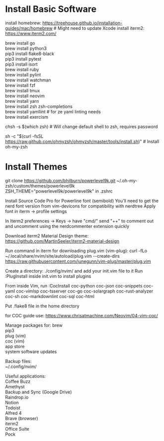 # Install Basic Software

install homebrew: https://treehouse.github.io/installation-guides/mac/homebrew # Might need to update Xcode
install iterm2: https://www.iterm2.com/

brew install go  
brew install python3  
pip3 install flake8-black  
pip3 install pytest  
pip3 install isort  
brew install ruby  
brew install pylint  
brew install watchman  
brew install fzf  
brew install tmux  
brew install neovim  
brew install yarn  
brew install zsh zsh-completions  
brew install yamllint # for ze yaml linting needs  
brew install exercism  

chsh -s \$(which zsh) # Will change default shell to zsh, requires password

sh -c "\$(curl -fsSL https://raw.github.com/ohmyzsh/ohmyzsh/master/tools/install.sh)" # Install oh-my-zsh

# Install Themes

git clone https://github.com/bhilburn/powerlevel9k.git ~/.oh-my-zsh/custom/themes/powerlevel9k
ZSH_THEME="powerlevel9k/powerlevel9k" in .zshrc

Install Source Code Pro for Powerline font (semibold)
  You'll need to get the nerd font version from vim-devicons for compatibility with nerdtree
Apply font in iterm -> profile settings

In Iterm2 preferences -> Keys -> have "cmd/" send "++" to comment out and uncomment using the nerdcommenter extension quickly

Download iterm2 Material Design theme: https://github.com/MartinSeeler/iterm2-material-design

Run command in iterm for downloading plug.vim (vim-plug): curl -fLo ~/.local/share/nvim/site/autoload/plug.vim --create-dirs https://raw.githubusercontent.com/junegunn/vim-plug/master/plug.vim

Create a directory: ./config/nvim/ and add your init.vim file to it
Run :PlugInstall inside init.vim to install plugins

From inside Vim, run :CocInstall coc-python coc-json coc-snippets coc-yaml coc-vimlsp coc-tsserver coc-go coc-solargraph coc-rust-analyzer coc-sh coc-markdownlint coc-sql coc-html

Put .flake8 file in the home directory

for COC guide use: https://www.chrisatmachine.com/Neovim/04-vim-coc/ 

Manage packages for:
brew  
pip3  
plug (vim)  
coc (vim)  
app store  
system software updates  

Backup files:  
~/.config/nvim/  

Useful applications:  
Coffee Buzz  
Amethyst  
Backup and Sync (Google Drive)  
Raindrop.io  
Notion  
Todoist  
Alfred 4  
Brave (browser)  
iterm2  
Office Suite  
Pock  

